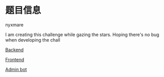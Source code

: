 # 题目信息

nyxmare

I am creating this challenge while gazing the stars. Hoping there's no bug when developing the chall

[Backend](backend.stargazer.idek.team:1337)

[Frontend](frontend.stargazer.idek.team:1337)

[Admin bot](https://admin-bot.idek.team/stargazer)